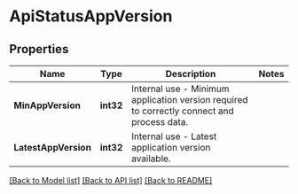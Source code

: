 # ApiStatusAppVersion

## Properties

Name | Type | Description | Notes
------------ | ------------- | ------------- | -------------
**MinAppVersion** | **int32** | Internal use - Minimum application version required to correctly connect and process data. | 
**LatestAppVersion** | **int32** | Internal use - Latest application version available. | 

[[Back to Model list]](../README.md#documentation-for-models) [[Back to API list]](../README.md#documentation-for-api-endpoints) [[Back to README]](../README.md)


